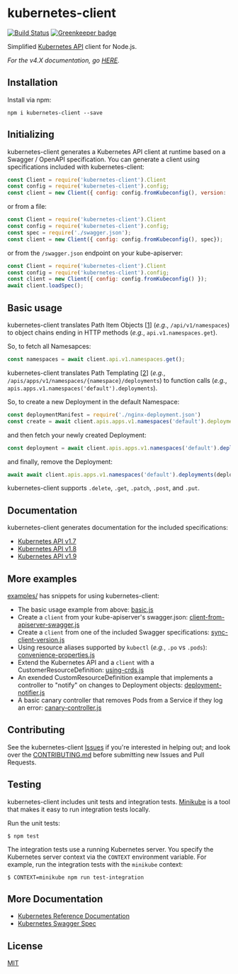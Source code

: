 # kubernetes-client

[![Build Status][build]](https://travis-ci.org/godaddy/kubernetes-client) [![Greenkeeper badge][greenkeeper]](https://greenkeeper.io/)

[greenkeeper]: https://badges.greenkeeper.io/godaddy/kubernetes-client.svg
[build]: https://travis-ci.org/godaddy/kubernetes-client.svg?branch=master

Simplified [Kubernetes API](http://kubernetes.io/) client for Node.js.

*For the v4.X documentation, go [HERE](README-PRE-5.md).*

## Installation

Install via npm:

```
npm i kubernetes-client --save
```

## Initializing

kubernetes-client generates a Kubernetes API client at runtime based
on a Swagger / OpenAPI specification. You can generate a client using
specifications included with kubernetes-client:

```js
const Client = require('kubernetes-client').Client
const config = require('kubernetes-client').config;
const client = new Client({ config: config.fromKubeconfig(), version: '1.9' });
```

or from a file:

```js
const Client = require('kubernetes-client').Client
const config = require('kubernetes-client').config;
const spec = require('./swagger.json');
const client = new Client({ config: config.fromKubeconfig(), spec});

```

or from the `/swagger.json` endpoint on your kube-apiserver:

```js
const Client = require('kubernetes-client').Client
const config = require('kubernetes-client').config;
const client = new Client({ config: config.fromKubeconfig() });
await client.loadSpec();
```

## Basic usage

kubernetes-client translates Path Item Objects \[[1]\] (*e.g*.,
`/api/v1/namespaces`) to object chains ending in HTTP methods (*e.g.*,
`api.v1.namespaces.get`).

So, to fetch all Namesapces:

```js
const namespaces = await client.api.v1.namespaces.get();
```

kubernetes-client translates Path Templating \[[2]\] (*e.g.*,
`/apis/apps/v1/namespaces/{namespace}/deployments`) to function calls (*e.g.*,
`apis.apps.v1.namespaces('default').deployments`).

So, to create a new Deployment in the default Namespace:

```js
const deploymentManifest = require('./nginx-deployment.json')
const create = await client.apis.apps.v1.namespaces('default').deployments.post({ body: deploymentManifest });
```

and then fetch your newly created Deployment:

```js
const deployment = await client.apis.apps.v1.namespaces('default').deployments(deploymentManifest.metadata.name).get();
```

and finally, remove the Deployment:

```js
await await client.apis.apps.v1.namespaces('default').deployments(deploymentManifest.metadata.name).delete();
```

kubernetes-client supports `.delete`, `.get`, `.patch`, `.post`, and `.put`.

## Documentation

kubernetes-client generates documentation for the included
specifications:

* [Kubernetes API v1.7](docs/1.7.md)
* [Kubernetes API v1.8](docs/1.8.md)
* [Kubernetes API v1.9](docs/1.9.md)

## More examples

[examples/](examples/) has snippets for using kubernetes-client:

* The basic usage example from above: [basic.js](./examples/basic.js)
* Create a `client` from your kube-apiserver's swagger.json:
  [client-from-apiserver-swagger.js](./examples/client-from-apiserver-swagger.js)
* Create a `client` from one of the included Swagger specifications:
  [sync-client-version.js](./examples/sync-client-version.js)
* Using resource aliases supported by `kubectl` (*e.g.*, `.po` vs
  `.pods`): [convenience-properties.js](./examples/convenience-properties.js)
* Extend the Kubernetes API and a `client` with a
  CustomerResourceDefinition: [using-crds.js](./examples/using-crds.js)
* An exended CustomResourceDefinition example that implements a
  controller to "notify" on changes to Deployment objects:
  [deployment-notifier.js](./examples/deployment-notifier.js)
* A basic canary controller that removes Pods from a Service if they
  log an error: [canary-controller.js](./examples/canary-controller.js)

## Contributing

See the kubernetes-client [Issues](./issues) if you're interested in
helping out; and look over the [CONTRIBUTING.md](./CONTRIBUTING.md)
before submitting new Issues and Pull Requests.

## Testing

kubernetes-client includes unit tests and integration tests.
[Minikube](https://github.com/kubernetes/minikube) is a tool that
makes it easy to run integration tests locally.

Run the unit tests:

```console
$ npm test
```

The integration tests use a running Kubernetes server. You specify the
Kubernetes server context via the `CONTEXT` environment variable. For
example, run the integration tests with the `minikube` context:

```console
$ CONTEXT=minikube npm run test-integration
```

## More Documentation

* [Kubernetes Reference Documentation](http://kubernetes.io/docs/reference/)
* [Kubernetes Swagger Spec](http://kubernetes.io/kubernetes/third_party/swagger-ui/)

## License

[MIT](LICENSE)

[1]: https://swagger.io/specification/#pathItemObject
[2]: https://swagger.io/specification/#pathTemplating
